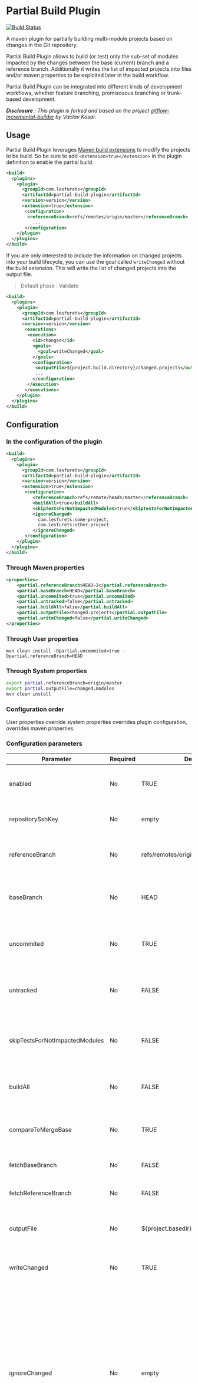# Partial Build Plugin

[![Build Status](https://travis-ci.org/lesfurets/partial-build-plugin.svg?branch=develop)](https://travis-ci.org/lesfurets/partial-build-plugin)

A maven plugin for partially building multi-module projects based on changes in the Git repository.

Partial Build Plugin allows to build (or test) only the sub-set of modules impacted by the changes between the base (current) branch and a reference branch. 
Additionally it writes the list of impacted projects into files and/or maven properties to be exploited later in the build workflow.

Partial Build Plugin can be integrated into different kinds of development workflows, whether feature branching, promiscuous branching or trunk-based development. 

_**Disclosure** : This plugin is forked and based on the project [gitflow-incremental-builder](https://github.com/vackosar/gitflow-incremental-builder) by Vaclav Kosar._

## Usage

Partial Build Plugin leverages [Maven build extensions](https://maven.apache.org/examples/maven-3-lifecycle-extensions.html) to modify the projects to be build. 
So be sure to add `<extension>true</extension>` in the plugin definition to enable the partial build.
```xml
<build>
  <plugins>
    <plugin>
      <groupId>com.lesfurets</groupId>
      <artifactId>partial-build-plugin</artifactId>
      <version>version</version>
      <extension>true</extension>
       <configuration>
        <referenceBranch>refs/remotes/origin/master</referenceBranch>
          ...
       </configuration>
    </plugin>
  </plugins>
</build>
```

If you are only interested to include the information on changed projects into your build lifecycle, you can use the goal called `writeChanged` without the build extension. 
This will write the list of changed projects into the output file.

> Default phase : Validate

```xml
<build>
  <plugins>
    <plugin>
      <groupId>com.lesfurets</groupId>
      <artifactId>partial-build-plugin</artifactId>
      <version>version</version>
       <executions>
        <execution>
          <id>changed</id>
          <goals>
            <goal>writeChanged</goal>
          </goals>
          <configuration>
           <outputFile>${project.build.directory}/changed.projects</outputFile>
           ...
          </configuration>
        </execution>
       </executions>
    </plugin>
  </plugins>
</build>
```

## Configuration

### In the configuration of the plugin

```xml
<build>
  <plugins>
    <plugin>
      <groupId>com.lesfurets</groupId>
      <artifactId>partial-build-plugin</artifactId>
      <version>version</version>
      <extension>true</extension>
       <configuration>
          <referenceBranch>refs/remote/heads/master</referenceBranch>
          <buildAll>true</buildAll>
          <skipTestsForNotImpactedModules>true</skipTestsForNotImpactedModules>
          <ignoreChanged>
            com.lesfurets:some-project,
            com.lesfurets:other-project
          </ignoreChanged>
       </configuration>
    </plugin>
  </plugins>
</build>
```

### Through Maven properties

```xml
<properties>
	<partial.referenceBranch>HEAD~2</partial.referenceBranch>
	<partial.baseBranch>HEAD</partial.baseBranch>
	<partial.uncommited>true</partial.uncommited>
	<partial.untracked>false</partial.untracked>
	<partial.buildAll>false</partial.buildAll>
	<partial.outputFile>changed.projects</partial.outputFile>
	<partial.writeChanged>false</partial.writeChanged>
</properties>
```

### Through User properties

`mvn clean install -Dpartial.uncommited=true -Dpartial.referenceBranch=HEAD`

### Through System properties

```bash
export partial.referenceBranch=origin/master
export partial.outputFile=changed.modules
mvn clean install 
```

### Configuration order

User properties override system properties overrides plugin configuration, overrides maven properties.

### Configuration parameters

| Parameter                      | Required | Default                               | Description                                                                                                                                                                                                                                              |
|--------------------------------|----------|---------------------------------------|----------------------------------------------------------------------------------------------------------------------------------------------------------------------------------------------------------------------------------------------------------|
| enabled                        | No       | TRUE                                  | Whether the partial plugin is enabled completely or not                                                                                                                                                                                                  |
| repositorySshKey               | No       | empty                                 | Ssh key used for fetching branches if configured                                                                                                                                                                                                         |
| referenceBranch                | No       | refs/remotes/origin/develop           | 'To' end of branch comparison. Branch name or refspec                                                                                                                                                                                                    |
| baseBranch                     | No       | HEAD                                  | 'From' end of branch comparison. Checked out if different from HEAD                                                                                                                                                                                      |
| uncommited                     | No       | TRUE                                  | Whether to include uncommited changes in branch difference                                                                                                                                                                                               |
| untracked                      | No       | FALSE                                 | Whether to include untracked file changes in branch difference                                                                                                                                                                                           |
| skipTestsForNotImpactedModules | No       | FALSE                                 | Used with buildAll to true, skips tests for modules not impacted modules                                                                                                                                                                                 |
| buildAll                       | No       | FALSE                                 | Whether to build all modules or just the changed                                                                                                                                                                                                         |
| compareToMergeBase             | No       | TRUE                                  | Compare base branch to its merge base with reference branch                                                                                                                                                                                              |
| fetchBaseBranch                | No       | FALSE                                 | Fetch base branch before execution                                                                                                                                                                                                                       |
| fetchReferenceBranch           | No       | FALSE                                 | Fetch reference branch before execution                                                                                                                                                                                                                  |
| outputFile                     | No       | ${project.basedir}/changed.properties | Path of the file to write the changed projects output                                                                                                                                                                                                    |
| writeChanged                   | No       | TRUE                                  | Whether to write or not the changed projects output                                                                                                                                                                                                      |
| ignoreChanged                  | No       | empty                                 | Comma separated pattern of project Id's to ignore from changed project calculation. Ex. com.acme:* ignores changes from all projects with group Id com.acme. These projects are included in the build if they are considered in the default maven build. |
| buildSnapshotDependencies      | No       | FALSE                                 | Builds all dependencies that are in SNAPSHOT versions. This is necessary if you are using partial build on a reactor where multiple SNAPSHOT projects depend on each other.                                                                              |
| ignoreAllReactorProjects       | No       | FALSE                                 | Ignore reactor projects (pom packaging with modules). Reactor projects are included in the build whether they are changed or not.                                                                                                                        |
| impacted                       | No       | TRUE                                  | Disables whether the partial build includes also projects impacted by changed projects.                                                                                                                                                                  |
| useNativeGit                   | No       | FALSE                                 | Use Native Git commands instead of JGit for detecting changed files. It should also cut down the build bootstrap by a couple of seconds                                                                                                                  |

## Getting Started

Let's illustrate the working principle of the plugin with a simple use case.
Here we have a simple multi-module project, versioned in Git : 

* reactor
    * child1
    * child2
        * grandchild1
        * grandchild2
    * child3
    * child4

If we build this project on reactor root we would see the following.

```bash
mvn validate -Dpartial.enabled=false
[INFO] Scanning for projects...
[INFO] Partial build disabled...
[INFO] ------------------------------------------------------------------------
[INFO] Reactor Build Order:
[INFO] 
[INFO] parent
[INFO] child1
[INFO] child2
[INFO] grandchild1
[INFO] grandchild2
[INFO] child3
[INFO] child4
[INFO]                                                                         
[INFO] ---------------------
```

So far so good. 
Maven reactor aggregated all projects and constructed the standard build order. 
Let's make some changes in modules child3 and child4 and commit those. 

```bash
    touch child3/file
    touch child4/file
    git commit --all -m 'modify child3 and child4'
```

Now we activate the partial build and tell it to take into account only changes in the last commit. 

```bash
mvn validate -Dpartial.enabled=true -Dpartial.referenceBranch=HEAD~1 -Dpartial.baseBranch=HEAD
[INFO] Scanning for projects...
[INFO] Starting Partial build...
[INFO] Git root is: /Users/ogunalp/dev/partial-test/.git
[INFO] Head of branch HEAD is commit of id: commit 94bcac65da63a8578fbec2b241edc7f122219c5d 1470907753 -----p
[INFO] Head of branch HEAD~1 is commit of id: commit eebfc84bed00343ab2c4dd203b1c26e7771d8f6b 1470907544 -----p
[INFO] Using merge base of id: commit eebfc84bed00343ab2c4dd203b1c26e7771d8f6b 1470907544 -tr-sp
[INFO] ------------------------------------------------------------------------
[INFO] Changed Projects:
[INFO] 
[INFO] child4
[INFO] child3
[INFO] 
[INFO] ------------------------------------------------------------------------
[INFO] Reactor Build Order:
[INFO] 
[INFO] child3
[INFO] child4
[INFO]              
```

Here the plugin only included changed projects in the build session and omitted the others. 
It also listed changed projets in the file `changed.projets` : 

```
    com.test:child3:1.0-SNAPSHOT
    com.test:child4:1.0-SNAPSHOT
```

This case was overly simplistic.
The plugin does more than that. 
It follows dependencies between projects to calculate projects to build. 
It can be used in complex build configurations and integrated in your build and release lifecycle.

Try it out, tell us what you think.

## Known Issues

* `--resume-from` builds are not supported yet.
* Changed projects console dump is not ordered.
* JGit currently does not support git worktree's (see https://git.eclipse.org/r/#/q/topic:worktree), `useNativeGit` option can be used to work in worktrees. 


## Requirements

- Maven version 3+.
